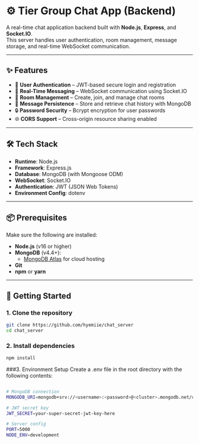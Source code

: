# ⚙️ Tier Group Chat App (Backend)

A real-time chat application backend built with **Node.js**, **Express**, and **Socket.IO**.  
This server handles user authentication, room management, message storage, and real-time WebSocket communication.

---

## ✨ Features

- 🔐 **User Authentication** – JWT-based secure login and registration  
- 💬 **Real-Time Messaging** – WebSocket communication using Socket.IO  
- 🧩 **Room Management** – Create, join, and manage chat rooms  
- 📜 **Message Persistence** – Store and retrieve chat history with MongoDB  
- 🔒 **Password Security** – Bcrypt encryption for user passwords  
- 🌐 **CORS Support** – Cross-origin resource sharing enabled  

---

## 🛠️ Tech Stack

- **Runtime**: Node.js  
- **Framework**: Express.js  
- **Database**: MongoDB (with Mongoose ODM)  
- **WebSocket**: Socket.IO  
- **Authentication**: JWT (JSON Web Tokens)  
- **Environment Config**: dotenv  

---

## 📦 Prerequisites

Make sure the following are installed:

- **Node.js** (v16 or higher)  
- **MongoDB** (v4.4+):  
  - [MongoDB Atlas](https://www.mongodb.com/cloud/atlas) for cloud hosting  
- **Git**  
- **npm** or **yarn**

---

## 🚀 Getting Started

### 1. Clone the repository

```bash
git clone https://github.com/hyemiie/chat_server
cd chat_server
```
### 2. Install dependencies

```bash
npm install
```


###3. Environment Setup
Create a .env file in the root directory with the following contents:
```bash

# MongoDB connection
MONGODB_URI=mongodb+srv://<username>:<password>@<cluster>.mongodb.net/chat-app

# JWT secret key
JWT_SECRET=your-super-secret-jwt-key-here

# Server config
PORT=5000
NODE_ENV=development

```
